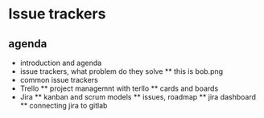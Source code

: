 # Issue trackers
## agenda
* introduction and agenda
* issue trackers, what problem do they solve
** this is bob.png
* common issue trackers
* Trello
** project managemnt with terllo
** cards and boards
* Jira
** kanban and scrum models
** issues, roadmap
** jira dashboard
** connecting jira to gitlab
